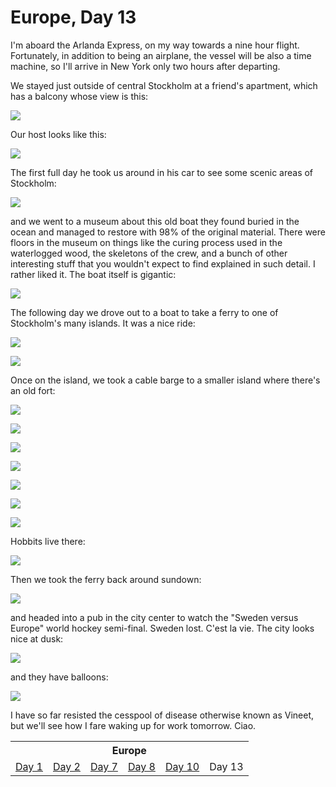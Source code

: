 Europe, Day 13
==============
I'm aboard the Arlanda Express, on my way towards a nine hour flight.
Fortunately, in addition to being an airplane, the vessel will be also a
time machine, so I'll arrive in New York only two hours after departing.

We stayed just outside of central Stockholm at a friend's apartment, which
has a balcony whose view is this:

![](europe13-1_small.jpg)

Our host looks like this:

![](europe13-3_small.jpg)

The first full day he took us around in his car to see some scenic areas of
Stockholm:

![](europe13-2_small.jpg)

and we went to a museum about this old boat they found buried in the ocean
and managed to restore with 98% of the original material. There were floors
in the museum on things like the curing process used in the waterlogged
wood, the skeletons of the crew, and a bunch of other interesting stuff that
you wouldn't expect to find explained in such detail. I rather liked it. The
boat itself is gigantic:

![](europe13-5_small.jpg)

The following day we drove out to a boat to take a ferry to one of
Stockholm's many islands. It was a nice ride:

![](europe13-4_small.jpg)

![](europe13-7_small.jpg)

Once on the island, we took a cable barge to a smaller island where there's
an old fort:

![](europe13-6_small.jpg)

![](europe13-9_small.jpg)

![](europe13-8_small.jpg)

![](europe13-12_small.jpg)

![](europe13-10_small.jpg)

![](europe13-11_small.jpg)

![](europe13-13_small.jpg)

Hobbits live there:

![](europe13-14_small.jpg)

Then we took the ferry back around sundown:

![](europe13-15_small.jpg)

and headed into a pub in the city center to watch the "Sweden versus Europe"
world hockey semi-final. Sweden lost. C'est la vie. The city looks nice at
dusk:

![](europe13-16_small.jpg)

and they have balloons:

![](europe13-17_small.jpg)

I have so far resisted the cesspool of disease otherwise known as Vineet,
but we'll see how I fare waking up for work tomorrow. Ciao.

<table class="series">
  <tr><th colspan="6">Europe</th></tr>
  <tr>
    <td><a href="europe1.html">Day 1</a></td>
    <td><a href="europe2.html">Day 2</a></td>
    <td><a href="europe7.html">Day 7</a></td>
    <td><a href="europe8.html">Day 8</a></td>
    <td><a href="europe10.html">Day 10</a></td>
    <td>Day 13</td>
  </tr>
</table>
